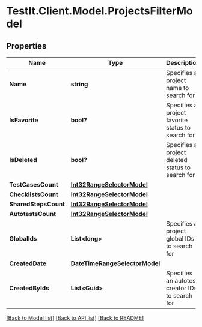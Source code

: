 # TestIt.Client.Model.ProjectsFilterModel

## Properties

Name | Type | Description | Notes
------------ | ------------- | ------------- | -------------
**Name** | **string** | Specifies a project name to search for | [optional] 
**IsFavorite** | **bool?** | Specifies a project favorite status to search for | [optional] 
**IsDeleted** | **bool?** | Specifies a project deleted status to search for | [optional] 
**TestCasesCount** | [**Int32RangeSelectorModel**](Int32RangeSelectorModel.md) |  | [optional] 
**ChecklistsCount** | [**Int32RangeSelectorModel**](Int32RangeSelectorModel.md) |  | [optional] 
**SharedStepsCount** | [**Int32RangeSelectorModel**](Int32RangeSelectorModel.md) |  | [optional] 
**AutotestsCount** | [**Int32RangeSelectorModel**](Int32RangeSelectorModel.md) |  | [optional] 
**GlobalIds** | **List&lt;long&gt;** | Specifies a project global IDs to search for | [optional] 
**CreatedDate** | [**DateTimeRangeSelectorModel**](DateTimeRangeSelectorModel.md) |  | [optional] 
**CreatedByIds** | **List&lt;Guid&gt;** | Specifies an autotest creator IDs to search for | [optional] 

[[Back to Model list]](../README.md#documentation-for-models) [[Back to API list]](../README.md#documentation-for-api-endpoints) [[Back to README]](../README.md)

